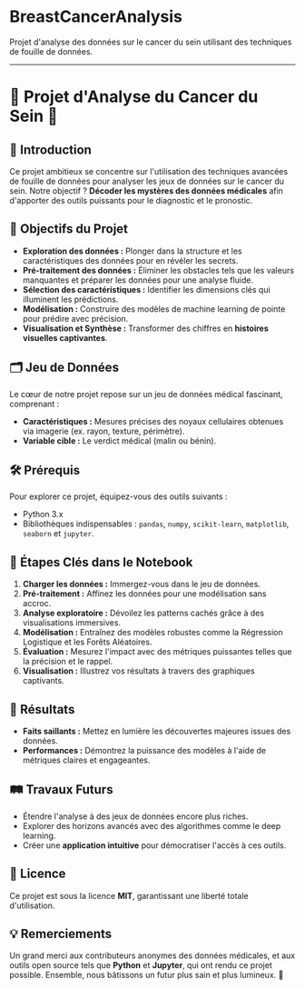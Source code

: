 # BreastCancerAnalysis

Projet d'analyse des données sur le cancer du sein utilisant des techniques de fouille de données.

---

# 🌟 Projet d'Analyse du Cancer du Sein 🌟

## 🔬 Introduction
Ce projet ambitieux se concentre sur l'utilisation des techniques avancées de fouille de données pour analyser les jeux de données sur le cancer du sein. Notre objectif ? **Décoder les mystères des données médicales** afin d'apporter des outils puissants pour le diagnostic et le pronostic.

## 🎯 Objectifs du Projet
- **Exploration des données :** Plonger dans la structure et les caractéristiques des données pour en révéler les secrets.
- **Pré-traitement des données :** Éliminer les obstacles tels que les valeurs manquantes et préparer les données pour une analyse fluide.
- **Sélection des caractéristiques :** Identifier les dimensions clés qui illuminent les prédictions.
- **Modélisation :** Construire des modèles de machine learning de pointe pour prédire avec précision.
- **Visualisation et Synthèse :** Transformer des chiffres en **histoires visuelles captivantes**.

## 🗂️ Jeu de Données
Le cœur de notre projet repose sur un jeu de données médical fascinant, comprenant :
- **Caractéristiques :** Mesures précises des noyaux cellulaires obtenues via imagerie (ex. rayon, texture, périmètre).
- **Variable cible :** Le verdict médical (malin ou bénin).

## 🛠️ Prérequis
Pour explorer ce projet, équipez-vous des outils suivants :
- Python 3.x
- Bibliothèques indispensables : `pandas`, `numpy`, `scikit-learn`, `matplotlib`, `seaborn` et `jupyter`.

## 🚀 Étapes Clés dans le Notebook
1. **Charger les données :** Immergez-vous dans le jeu de données.
2. **Pré-traitement :** Affinez les données pour une modélisation sans accroc.
3. **Analyse exploratoire :** Dévoilez les patterns cachés grâce à des visualisations immersives.
4. **Modélisation :** Entraînez des modèles robustes comme la Régression Logistique et les Forêts Aléatoires.
5. **Évaluation :** Mesurez l'impact avec des métriques puissantes telles que la précision et le rappel.
6. **Visualisation :** Illustrez vos résultats à travers des graphiques captivants.

## 🌟 Résultats
- **Faits saillants :** Mettez en lumière les découvertes majeures issues des données.
- **Performances :** Démontrez la puissance des modèles à l'aide de métriques claires et engageantes.

## 🛤️ Travaux Futurs
- Étendre l'analyse à des jeux de données encore plus riches.
- Explorer des horizons avancés avec des algorithmes comme le deep learning.
- Créer une **application intuitive** pour démocratiser l'accès à ces outils.

## 📜 Licence
Ce projet est sous la licence **MIT**, garantissant une liberté totale d'utilisation.

## 💡 Remerciements
Un grand merci aux contributeurs anonymes des données médicales, et aux outils open source tels que **Python** et **Jupyter**, qui ont rendu ce projet possible. Ensemble, nous bâtissons un futur plus sain et plus lumineux. 🌟
